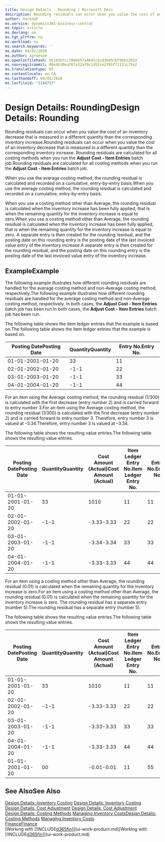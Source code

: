 ```yaml
---
title: Design Details - Rounding | Microsoft Docs
description: Rounding residuals can occur when you value the cost of an inventory decrease that is measured in a different quantity than the corresponding inventory increase. Rounding residuals are calculated for all costing methods when you run the **Adjust Cost - Item Entries** batch job.
author: SorenGP
ms.service: dynamics365-business-central
ms.topic: article
ms.devlang: na
ms.tgt_pltfrm: na
ms.workload: na
ms.search.keywords: ''
ms.date: 04/01/2020
ms.author: sgroespe
ms.openlocfilehash: b5185b7cc70e6b57a4641cbcd3b45cbf9682285d
ms.sourcegitcommit: 88e4b30eaf6fa32af0c1452ce2f85ff1111c75e2
ms.translationtype: HT
ms.contentlocale: en-CA
ms.lasthandoff: 04/01/2020
ms.locfileid: "3184757"
---
```

# <a name="design-details-rounding"></a><span data-ttu-id="363c2-104">Design Details: Rounding</span><span class="sxs-lookup"><span data-stu-id="363c2-104">Design Details: Rounding</span></span>
<span data-ttu-id="363c2-105">Rounding residuals can occur when you value the cost of an inventory decrease that is measured in a different quantity than the corresponding inventory increase.</span><span class="sxs-lookup"><span data-stu-id="363c2-105">Rounding residuals can occur when you value the cost of an inventory decrease that is measured in a different quantity than the corresponding inventory increase.</span></span> <span data-ttu-id="363c2-106">Rounding residuals are calculated for all costing methods when you run the **Adjust Cost - Item Entries** batch job.</span><span class="sxs-lookup"><span data-stu-id="363c2-106">Rounding residuals are calculated for all costing methods when you run the **Adjust Cost - Item Entries** batch job.</span></span>  

 <span data-ttu-id="363c2-107">When you use the average costing method, the rounding residual is calculated and recorded on a cumulative, entry-by-entry basis.</span><span class="sxs-lookup"><span data-stu-id="363c2-107">When you use the average costing method, the rounding residual is calculated and recorded on a cumulative, entry-by-entry basis.</span></span>  

 <span data-ttu-id="363c2-108">When you use a costing method other than Average, the rounding residual is calculated when the inventory increase has been fully applied, that is when the remaining quantity for the inventory increase is equal to zero.</span><span class="sxs-lookup"><span data-stu-id="363c2-108">When you use a costing method other than Average, the rounding residual is calculated when the inventory increase has been fully applied, that is when the remaining quantity for the inventory increase is equal to zero.</span></span> <span data-ttu-id="363c2-109">A separate entry is then created for the rounding residual, and the posting date on this rounding entry is the posting date of the last invoiced value entry of the inventory increase.</span><span class="sxs-lookup"><span data-stu-id="363c2-109">A separate entry is then created for the rounding residual, and the posting date on this rounding entry is the posting date of the last invoiced value entry of the inventory increase.</span></span>  

## <a name="example"></a><span data-ttu-id="363c2-110">Example</span><span class="sxs-lookup"><span data-stu-id="363c2-110">Example</span></span>  
 <span data-ttu-id="363c2-111">The following example illustrates how different rounding residuals are handled for the average costing method and non-Average costing method, respectively.</span><span class="sxs-lookup"><span data-stu-id="363c2-111">The following example illustrates how different rounding residuals are handled for the average costing method and non-Average costing method, respectively.</span></span> <span data-ttu-id="363c2-112">In both cases, the **Adjust Cost - Item Entries** batch job has been run.</span><span class="sxs-lookup"><span data-stu-id="363c2-112">In both cases, the **Adjust Cost - Item Entries** batch job has been run.</span></span>  

 <span data-ttu-id="363c2-113">The following table shows the item ledger entries that the example is based on.</span><span class="sxs-lookup"><span data-stu-id="363c2-113">The following table shows the item ledger entries that the example is based on.</span></span>  

|<span data-ttu-id="363c2-114">Posting Date</span><span class="sxs-lookup"><span data-stu-id="363c2-114">Posting Date</span></span>|<span data-ttu-id="363c2-115">Quantity</span><span class="sxs-lookup"><span data-stu-id="363c2-115">Quantity</span></span>|<span data-ttu-id="363c2-116">Entry No.</span><span class="sxs-lookup"><span data-stu-id="363c2-116">Entry No.</span></span>|  
|------------------|--------------|---------------|  
|<span data-ttu-id="363c2-117">01-01-20</span><span class="sxs-lookup"><span data-stu-id="363c2-117">01-01-20</span></span>|<span data-ttu-id="363c2-118">3</span><span class="sxs-lookup"><span data-stu-id="363c2-118">3</span></span>|<span data-ttu-id="363c2-119">1</span><span class="sxs-lookup"><span data-stu-id="363c2-119">1</span></span>|  
|<span data-ttu-id="363c2-120">02-01-20</span><span class="sxs-lookup"><span data-stu-id="363c2-120">02-01-20</span></span>|<span data-ttu-id="363c2-121">-1</span><span class="sxs-lookup"><span data-stu-id="363c2-121">-1</span></span>|<span data-ttu-id="363c2-122">2</span><span class="sxs-lookup"><span data-stu-id="363c2-122">2</span></span>|  
|<span data-ttu-id="363c2-123">03-01-20</span><span class="sxs-lookup"><span data-stu-id="363c2-123">03-01-20</span></span>|<span data-ttu-id="363c2-124">-1</span><span class="sxs-lookup"><span data-stu-id="363c2-124">-1</span></span>|<span data-ttu-id="363c2-125">3</span><span class="sxs-lookup"><span data-stu-id="363c2-125">3</span></span>|  
|<span data-ttu-id="363c2-126">04-01-20</span><span class="sxs-lookup"><span data-stu-id="363c2-126">04-01-20</span></span>|<span data-ttu-id="363c2-127">-1</span><span class="sxs-lookup"><span data-stu-id="363c2-127">-1</span></span>|<span data-ttu-id="363c2-128">4</span><span class="sxs-lookup"><span data-stu-id="363c2-128">4</span></span>|  

 <span data-ttu-id="363c2-129">For an item using the Average costing method, the rounding residual (1/300) is calculated with the first decrease (entry number 2) and is carried forward to entry number 3.</span><span class="sxs-lookup"><span data-stu-id="363c2-129">For an item using the Average costing method, the rounding residual (1/300) is calculated with the first decrease (entry number 2) and is carried forward to entry number 3.</span></span> <span data-ttu-id="363c2-130">Therefore, entry number 3 is valued at –3.34.</span><span class="sxs-lookup"><span data-stu-id="363c2-130">Therefore, entry number 3 is valued at –3.34.</span></span>  

 <span data-ttu-id="363c2-131">The following table shows the resulting value entries.</span><span class="sxs-lookup"><span data-stu-id="363c2-131">The following table shows the resulting value entries.</span></span>  

|<span data-ttu-id="363c2-132">Posting Date</span><span class="sxs-lookup"><span data-stu-id="363c2-132">Posting Date</span></span>|<span data-ttu-id="363c2-133">Quantity</span><span class="sxs-lookup"><span data-stu-id="363c2-133">Quantity</span></span>|<span data-ttu-id="363c2-134">Cost Amount (Actual)</span><span class="sxs-lookup"><span data-stu-id="363c2-134">Cost Amount (Actual)</span></span>|<span data-ttu-id="363c2-135">Item Ledger Entry No.</span><span class="sxs-lookup"><span data-stu-id="363c2-135">Item Ledger Entry No.</span></span>|<span data-ttu-id="363c2-136">Entry No.</span><span class="sxs-lookup"><span data-stu-id="363c2-136">Entry No.</span></span>|  
|------------------|--------------|----------------------------|---------------------------|---------------|  
|<span data-ttu-id="363c2-137">01-01-20</span><span class="sxs-lookup"><span data-stu-id="363c2-137">01-01-20</span></span>|<span data-ttu-id="363c2-138">3</span><span class="sxs-lookup"><span data-stu-id="363c2-138">3</span></span>|<span data-ttu-id="363c2-139">10</span><span class="sxs-lookup"><span data-stu-id="363c2-139">10</span></span>|<span data-ttu-id="363c2-140">1</span><span class="sxs-lookup"><span data-stu-id="363c2-140">1</span></span>|<span data-ttu-id="363c2-141">1</span><span class="sxs-lookup"><span data-stu-id="363c2-141">1</span></span>|  
|<span data-ttu-id="363c2-142">02-01-20</span><span class="sxs-lookup"><span data-stu-id="363c2-142">02-01-20</span></span>|<span data-ttu-id="363c2-143">-1</span><span class="sxs-lookup"><span data-stu-id="363c2-143">-1</span></span>|<span data-ttu-id="363c2-144">-3.33</span><span class="sxs-lookup"><span data-stu-id="363c2-144">-3.33</span></span>|<span data-ttu-id="363c2-145">2</span><span class="sxs-lookup"><span data-stu-id="363c2-145">2</span></span>|<span data-ttu-id="363c2-146">2</span><span class="sxs-lookup"><span data-stu-id="363c2-146">2</span></span>|  
|<span data-ttu-id="363c2-147">03-01-20</span><span class="sxs-lookup"><span data-stu-id="363c2-147">03-01-20</span></span>|<span data-ttu-id="363c2-148">-1</span><span class="sxs-lookup"><span data-stu-id="363c2-148">-1</span></span>|<span data-ttu-id="363c2-149">-3.34</span><span class="sxs-lookup"><span data-stu-id="363c2-149">-3.34</span></span>|<span data-ttu-id="363c2-150">3</span><span class="sxs-lookup"><span data-stu-id="363c2-150">3</span></span>|<span data-ttu-id="363c2-151">3</span><span class="sxs-lookup"><span data-stu-id="363c2-151">3</span></span>|  
|<span data-ttu-id="363c2-152">04-01-20</span><span class="sxs-lookup"><span data-stu-id="363c2-152">04-01-20</span></span>|<span data-ttu-id="363c2-153">-1</span><span class="sxs-lookup"><span data-stu-id="363c2-153">-1</span></span>|<span data-ttu-id="363c2-154">-3.33</span><span class="sxs-lookup"><span data-stu-id="363c2-154">-3.33</span></span>|<span data-ttu-id="363c2-155">4</span><span class="sxs-lookup"><span data-stu-id="363c2-155">4</span></span>|<span data-ttu-id="363c2-156">4</span><span class="sxs-lookup"><span data-stu-id="363c2-156">4</span></span>|  

 <span data-ttu-id="363c2-157">For an item using a costing method other than Average, the rounding residual (0.01) is calculated when the remaining quantity for the inventory increase is zero.</span><span class="sxs-lookup"><span data-stu-id="363c2-157">For an item using a costing method other than Average, the rounding residual (0.01) is calculated when the remaining quantity for the inventory increase is zero.</span></span> <span data-ttu-id="363c2-158">The rounding residual has a separate entry (number 5).</span><span class="sxs-lookup"><span data-stu-id="363c2-158">The rounding residual has a separate entry (number 5).</span></span>  

 <span data-ttu-id="363c2-159">The following table shows the resulting value entries.</span><span class="sxs-lookup"><span data-stu-id="363c2-159">The following table shows the resulting value entries.</span></span>  

|<span data-ttu-id="363c2-160">Posting Date</span><span class="sxs-lookup"><span data-stu-id="363c2-160">Posting Date</span></span>|<span data-ttu-id="363c2-161">Quantity</span><span class="sxs-lookup"><span data-stu-id="363c2-161">Quantity</span></span>|<span data-ttu-id="363c2-162">Cost Amount (Actual)</span><span class="sxs-lookup"><span data-stu-id="363c2-162">Cost Amount (Actual)</span></span>|<span data-ttu-id="363c2-163">Item Ledger Entry No.</span><span class="sxs-lookup"><span data-stu-id="363c2-163">Item Ledger Entry No.</span></span>|<span data-ttu-id="363c2-164">Entry No.</span><span class="sxs-lookup"><span data-stu-id="363c2-164">Entry No.</span></span>|  
|------------------|--------------|----------------------------|---------------------------|---------------|  
|<span data-ttu-id="363c2-165">01-01-20</span><span class="sxs-lookup"><span data-stu-id="363c2-165">01-01-20</span></span>|<span data-ttu-id="363c2-166">3</span><span class="sxs-lookup"><span data-stu-id="363c2-166">3</span></span>|<span data-ttu-id="363c2-167">10</span><span class="sxs-lookup"><span data-stu-id="363c2-167">10</span></span>|<span data-ttu-id="363c2-168">1</span><span class="sxs-lookup"><span data-stu-id="363c2-168">1</span></span>|<span data-ttu-id="363c2-169">1</span><span class="sxs-lookup"><span data-stu-id="363c2-169">1</span></span>|  
|<span data-ttu-id="363c2-170">02-01-20</span><span class="sxs-lookup"><span data-stu-id="363c2-170">02-01-20</span></span>|<span data-ttu-id="363c2-171">-1</span><span class="sxs-lookup"><span data-stu-id="363c2-171">-1</span></span>|<span data-ttu-id="363c2-172">-3.33</span><span class="sxs-lookup"><span data-stu-id="363c2-172">-3.33</span></span>|<span data-ttu-id="363c2-173">2</span><span class="sxs-lookup"><span data-stu-id="363c2-173">2</span></span>|<span data-ttu-id="363c2-174">2</span><span class="sxs-lookup"><span data-stu-id="363c2-174">2</span></span>|  
|<span data-ttu-id="363c2-175">03-01-20</span><span class="sxs-lookup"><span data-stu-id="363c2-175">03-01-20</span></span>|<span data-ttu-id="363c2-176">-1</span><span class="sxs-lookup"><span data-stu-id="363c2-176">-1</span></span>|<span data-ttu-id="363c2-177">-3.33</span><span class="sxs-lookup"><span data-stu-id="363c2-177">-3.33</span></span>|<span data-ttu-id="363c2-178">3</span><span class="sxs-lookup"><span data-stu-id="363c2-178">3</span></span>|<span data-ttu-id="363c2-179">3</span><span class="sxs-lookup"><span data-stu-id="363c2-179">3</span></span>|  
|<span data-ttu-id="363c2-180">04-01-20</span><span class="sxs-lookup"><span data-stu-id="363c2-180">04-01-20</span></span>|<span data-ttu-id="363c2-181">-1</span><span class="sxs-lookup"><span data-stu-id="363c2-181">-1</span></span>|<span data-ttu-id="363c2-182">-3.33</span><span class="sxs-lookup"><span data-stu-id="363c2-182">-3.33</span></span>|<span data-ttu-id="363c2-183">4</span><span class="sxs-lookup"><span data-stu-id="363c2-183">4</span></span>|<span data-ttu-id="363c2-184">4</span><span class="sxs-lookup"><span data-stu-id="363c2-184">4</span></span>|  
|<span data-ttu-id="363c2-185">01-01-20</span><span class="sxs-lookup"><span data-stu-id="363c2-185">01-01-20</span></span>|<span data-ttu-id="363c2-186">0</span><span class="sxs-lookup"><span data-stu-id="363c2-186">0</span></span>|<span data-ttu-id="363c2-187">-0.01</span><span class="sxs-lookup"><span data-stu-id="363c2-187">-0.01</span></span>|<span data-ttu-id="363c2-188">1</span><span class="sxs-lookup"><span data-stu-id="363c2-188">1</span></span>|<span data-ttu-id="363c2-189">5</span><span class="sxs-lookup"><span data-stu-id="363c2-189">5</span></span>|  

## <a name="see-also"></a><span data-ttu-id="363c2-190">See Also</span><span class="sxs-lookup"><span data-stu-id="363c2-190">See Also</span></span>  
 <span data-ttu-id="363c2-191">[Design Details: Inventory Costing](design-details-inventory-costing.md) </span><span class="sxs-lookup"><span data-stu-id="363c2-191">[Design Details: Inventory Costing](design-details-inventory-costing.md) </span></span>  
 <span data-ttu-id="363c2-192">[Design Details: Cost Adjustment](design-details-cost-adjustment.md) </span><span class="sxs-lookup"><span data-stu-id="363c2-192">[Design Details: Cost Adjustment](design-details-cost-adjustment.md) </span></span>  
 <span data-ttu-id="363c2-193">[Design Details: Costing Methods](design-details-costing-methods.md) [Managing Inventory Costs](finance-manage-inventory-costs.md)</span><span class="sxs-lookup"><span data-stu-id="363c2-193">[Design Details: Costing Methods](design-details-costing-methods.md) [Managing Inventory Costs](finance-manage-inventory-costs.md)</span></span>  
 [<span data-ttu-id="363c2-194">Finance</span><span class="sxs-lookup"><span data-stu-id="363c2-194">Finance</span></span>](finance.md)  
 <span data-ttu-id="363c2-195">[Working with [!INCLUDE[d365fin](includes/d365fin_md.md)]](ui-work-product.md)</span><span class="sxs-lookup"><span data-stu-id="363c2-195">[Working with [!INCLUDE[d365fin](includes/d365fin_md.md)]](ui-work-product.md)</span></span>
